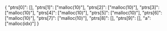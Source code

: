 {
  "ptrs[0]": [],
  "ptrs[1]": ["malloc(10)"],
  "ptrs[2]": ["malloc(10)"],
  "ptrs[3]": ["malloc(10)"],
  "ptrs[4]": ["malloc(10)"],
  "ptrs[5]": ["malloc(10)"],
  "ptrs[6]": ["malloc(10)"],
  "ptrs[7]": ["malloc(10)"],
  "ptrs[8]": [],
  "ptrs[9]": [],
  "a": ["malloc(idx)"]
}
